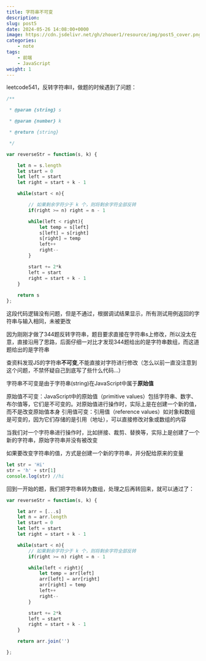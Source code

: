 ```yaml
---
title: 字符串不可变
description: 
slug: post5
date: 2024-05-26 14:08:00+0000
image: https://cdn.jsdelivr.net/gh/zhouer1/resource/img/post5_cover.png
categories:
    - note
tags:
    - 前端
    - JavaScript
weight: 1
---
```


leetcode541，反转字符串Ⅱ，做题的时候遇到了问题：

```js
/**

 * @param {string} s

 * @param {number} k

 * @return {string}

 */

var reverseStr = function(s, k) {

    let n = s.length
    let start = 0
    let left = start
	let right = start + k - 1

    while(start < n){

        // 如果剩余字符少于 k 个，则将剩余字符全部反转
        if(right >= n) right = n - 1

        while(left < right){
            let temp = s[left]
            s[left] = s[right]
            s[right] = temp
            left++
            right--
        }

        start += 2*k
        left = start
        right = start + k - 1
    }
    
    return s
};
```

这段代码逻辑没有问题，但是不通过，根据调试结果显示，所有测试用例返回的字符串与输入相同，未被更改

因为刚刚才做了344题反转字符串，题目要求直接在字符串s上修改，所以没太在意，直接沿用了思路，后面仔细一对比才发现344题给出的是字符串数组，而这道题给出的是字符串

查资料发现JS的字符串**不可变**,不能直接对字符进行修改（怎么以前一直没注意到这个问题，不禁怀疑自己到底写了些什么代码...）


字符串不可变是由于字符串(string)在JavaScript中属于**原始值**

原始值不可变：JavaScript中的原始值（primitive values）包括字符串、数字、布尔值等，它们是不可变的。对原始值进行操作时，实际上是在创建一个新的值，而不是改变原始值本身
引用值可变：引用值（reference values）如对象和数组是可变的，因为它们存储的是引用（地址），可以直接修改对象或数组的内容

当我们对一个字符串进行操作时，比如拼接、裁剪、替换等，实际上是创建了一个新的字符串，原始字符串并没有被改变

如果要改变字符串的值，方式是创建一个新的字符串，并分配给原来的变量

```js
let str = 'Hi'
str = 'h' + str[1]
console.log(str) //hi
```
回到一开始的题，我们把字符串转为数组，处理之后再转回来，就可以通过了：

```js
var reverseStr = function(s, k) {

    let arr = [...s]
    let n = arr.length
    let start = 0
    let left = start
    let right = start + k - 1

    while(start < n){
        // 如果剩余字符少于 k 个，则将剩余字符全部反转
        if(right >= n) right = n - 1

        while(left < right){
            let temp = arr[left]
            arr[left] = arr[right]
            arr[right] = temp
            left++
            right--
        }

        start += 2*k
        left = start
        right = start + k - 1
    }

    return arr.join('')

};
```